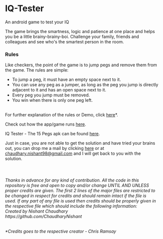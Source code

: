 # IQ-Tester
An android game to test your IQ

The game brings the smartness, logic and patience at one place and helps you be a little brainy-brainy-boi. Challenge your family, friends and colleagues and see who's the smartest person in the room.

<h3>Rules</h3>
Like checkers, the point of the game is to jump pegs and remove them from the game. The rules are simple:
<ul><li>To jump a peg, it must have an empty space next to it.
<li>You can use any peg as a jumper, as long as the peg you jump is directly adjacent to it and has an open space next to it.
<li>Every peg you jump must be removed.
<li>You win when there is only one peg left.</ul>

<br>For further explanation of the rules or Demo, click [here](https://drive.google.com/open?id=1QcRtzjpXXP3XTvu7fXfa4oxDIsxwX4eV)*.

Check out how the app/game runs [here](https://drive.google.com/open?id=15cwaaImFL-TUZbtrPXCCef3tFwlWUZAm).

IQ Tester - The 15 Pegs apk can be found [here](https://github.com/ChaudharyNishant/IQ-Tester/blob/master/app/release/IQ%20Tester%20-%20The%2015%20Pegs.apk).

Just in case, you are not able to get the solution and have tried your brains out, you can drop me a mail by clicking <a href="mailto:chaudhary.nishant98@gmail.com?Subject=Help!%20I%20need%20solution%20for%20IQ%20Tester" target="_top">here</a> or at chaudhary.nishant98@gmail.com and I will get back to you with the solution.

<h6><i><br><br>Thanks in advance for any kind of contribution. All the code in this repository is free and open to copy and/or change UNTIL AND UNLESS proper credits are given. The first 2 lines of the major files are restricted to be changed in respect for credits and should remain intact if the file is used. If any part of any file is used then credits should be properly given in the respective file which should include the following information:
<br>Created by Nishant Chaudhary
<br>https://github.com/ChaudharyNishant</i><h6>

*Credits goes to the respective creator - Chris Ramsay

